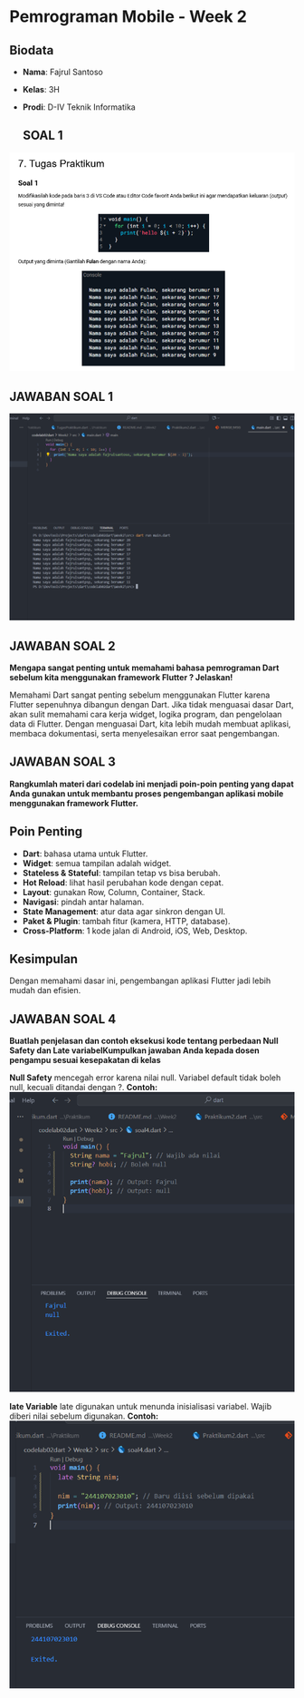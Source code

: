 # Pemrograman Mobile - Week 2

## Biodata
- **Nama**: Fajrul Santoso  
- **Kelas**: 3H  
- **Prodi**: D-IV Teknik Informatika  

  ## SOAL 1

![Soal 1](img/Soal01.PNG) 

 ## JAWABAN SOAL 1

![Soal 1](img/JawabanSoal1.PNG) 

 ## JAWABAN SOAL 2
**Mengapa sangat penting untuk memahami bahasa pemrograman Dart sebelum kita menggunakan framework Flutter ? Jelaskan!**


Memahami Dart sangat penting sebelum menggunakan Flutter karena Flutter sepenuhnya dibangun dengan Dart. Jika tidak menguasai dasar Dart, akan sulit memahami cara kerja widget, logika program, dan pengelolaan data di Flutter. Dengan menguasai Dart, kita lebih mudah membuat aplikasi, membaca dokumentasi, serta menyelesaikan error saat pengembangan.

## JAWABAN SOAL 3
 **Rangkumlah materi dari codelab ini menjadi poin-poin penting yang dapat Anda gunakan untuk membantu proses pengembangan aplikasi mobile menggunakan framework Flutter.**

## Poin Penting
- **Dart**: bahasa utama untuk Flutter.  
- **Widget**: semua tampilan adalah widget.  
- **Stateless & Stateful**: tampilan tetap vs bisa berubah.  
- **Hot Reload**: lihat hasil perubahan kode dengan cepat.  
- **Layout**: gunakan Row, Column, Container, Stack.  
- **Navigasi**: pindah antar halaman.  
- **State Management**: atur data agar sinkron dengan UI.  
- **Paket & Plugin**: tambah fitur (kamera, HTTP, database).  
- **Cross-Platform**: 1 kode jalan di Android, iOS, Web, Desktop.  

## Kesimpulan
Dengan memahami dasar ini, pengembangan aplikasi Flutter jadi lebih mudah dan efisien.

## JAWABAN SOAL 4

**Buatlah penjelasan dan contoh eksekusi kode tentang perbedaan Null Safety dan Late variabelKumpulkan jawaban Anda kepada dosen pengampu sesuai kesepakatan di kelas**

**Null Safety**
mencegah error karena nilai null.
Variabel default tidak boleh null, kecuali ditandai dengan ?.
**Contoh:**
![Soal 1](img/Safety4.PNG) 

**late Variable**
late digunakan untuk menunda inisialisasi variabel.
Wajib diberi nilai sebelum digunakan.
**Contoh:**
![Soal 1](img/late4.PNG) 

